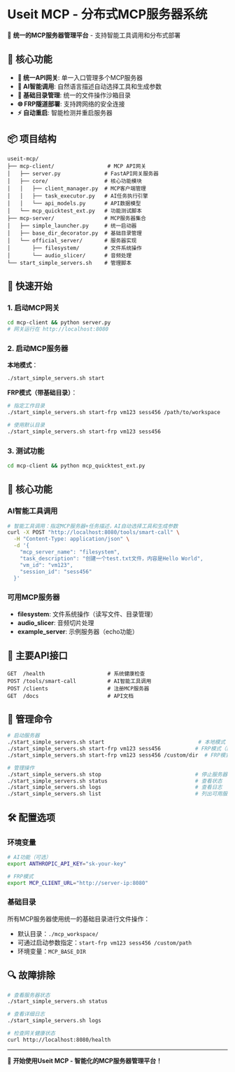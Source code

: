 # Useit MCP - 分布式MCP服务器系统

🚀 **统一的MCP服务器管理平台** - 支持智能工具调用和分布式部署

## 🎯 核心功能

- **🔌 统一API网关**: 单一入口管理多个MCP服务器
- **🧠 AI智能调用**: 自然语言描述自动选择工具和生成参数
- **📁 基础目录管理**: 统一的文件操作沙箱目录
- **🌐 FRP隧道部署**: 支持跨网络的安全连接
- **⚡ 自动重启**: 智能检测并重启服务器

## 📦 项目结构

```
useit-mcp/
├── mcp-client/                 # MCP API网关
│   ├── server.py              # FastAPI网关服务器
│   ├── core/                  # 核心功能模块
│   │   ├── client_manager.py  # MCP客户端管理
│   │   ├── task_executor.py   # AI任务执行引擎
│   │   └── api_models.py      # API数据模型
│   └── mcp_quicktest_ext.py   # 功能测试脚本
├── mcp-server/                # MCP服务器集合
│   ├── simple_launcher.py     # 统一启动器
│   ├── base_dir_decorator.py  # 基础目录管理
│   └── official_server/       # 服务器实现
│       ├── filesystem/        # 文件系统操作
│       └── audio_slicer/      # 音频处理
└── start_simple_servers.sh    # 管理脚本
```

## 🚀 快速开始

### 1. 启动MCP网关
```bash
cd mcp-client && python server.py
# 网关运行在 http://localhost:8080
```

### 2. 启动MCP服务器

**本地模式**：
```bash
./start_simple_servers.sh start
```

**FRP模式（带基础目录）**：
```bash
# 指定工作目录
./start_simple_servers.sh start-frp vm123 sess456 /path/to/workspace

# 使用默认目录
./start_simple_servers.sh start-frp vm123 sess456
```

### 3. 测试功能
```bash
cd mcp-client && python mcp_quicktest_ext.py
```

## 🧠 核心功能

### AI智能工具调用
```bash
# 智能工具调用：指定MCP服务器+任务描述，AI自动选择工具和生成参数
curl -X POST "http://localhost:8080/tools/smart-call" \
  -H "Content-Type: application/json" \
  -d '{
    "mcp_server_name": "filesystem",
    "task_description": "创建一个test.txt文件，内容是Hello World",
    "vm_id": "vm123",
    "session_id": "sess456"
  }'
```

### 可用MCP服务器
- **filesystem**: 文件系统操作（读写文件、目录管理）
- **audio_slicer**: 音频切片处理
- **example_server**: 示例服务器（echo功能）

## 📡 主要API接口

```
GET  /health                    # 系统健康检查
POST /tools/smart-call          # AI智能工具调用
POST /clients                   # 注册MCP服务器
GET  /docs                      # API文档
```

## 🔧 管理命令

```bash
# 启动服务器
./start_simple_servers.sh start                              # 本地模式
./start_simple_servers.sh start-frp vm123 sess456           # FRP模式（默认目录）
./start_simple_servers.sh start-frp vm123 sess456 /custom/dir  # FRP模式（指定目录）

# 管理操作
./start_simple_servers.sh stop                              # 停止服务器
./start_simple_servers.sh status                            # 查看状态
./start_simple_servers.sh logs                              # 查看日志
./start_simple_servers.sh list                              # 列出可用服务器
```

## 🛠️ 配置选项

### 环境变量
```bash
# AI功能（可选）
export ANTHROPIC_API_KEY="sk-your-key"

# FRP模式
export MCP_CLIENT_URL="http://server-ip:8080"
```

### 基础目录
所有MCP服务器使用统一的基础目录进行文件操作：
- 默认目录：`./mcp_workspace/`
- 可通过启动参数指定：`start-frp vm123 sess456 /custom/path`
- 环境变量：`MCP_BASE_DIR`

## 🔍 故障排除

```bash
# 查看服务器状态
./start_simple_servers.sh status

# 查看详细日志
./start_simple_servers.sh logs

# 检查网关健康状态
curl http://localhost:8080/health
```

---

🚀 **开始使用Useit MCP - 智能化的MCP服务器管理平台！**